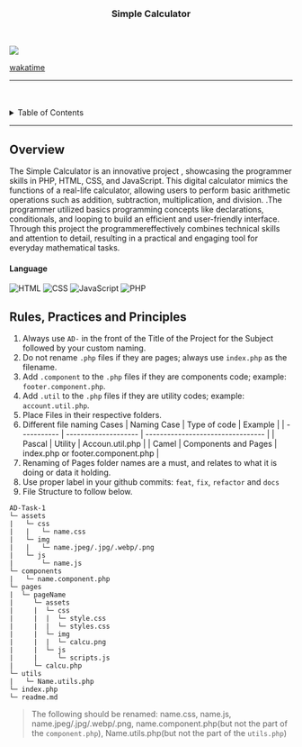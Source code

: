 <a name="readme-top">

<br/>

<br />
<div align="center">
  <h3 align="center">Simple Calculator</h3>
</div>
<div align="center">
</div>

<br />



![](https://visit-counter.vercel.app/counter.png?page=potatothea/AD-Task-1)

[wakatime]([![wakatime](https://wakatime.com/badge/user/4cc26425-1bf1-4484-af4c-6c75d4fa58d8/project/7580efb9-f8ea-4f03-bb19-57d7910aad9e.svg)](https://wakatime.com/badge/user/4cc26425-1bf1-4484-af4c-6c75d4fa58d8/project/7580efb9-f8ea-4f03-bb19-57d7910aad9e))

---

<br />
<br />

<details>
  <summary>Table of Contents</summary>
  <ol>
    <li>
      <a href="#overview">Overview</a>
      <ol>
        <li>
          <a href="#key-components">Key Components</a>
        </li>
        <li>
          <a href="#technology">Technology</a>
        </li>
      </ol>
    </li>
    <li>
      <a href="#rule,-practices-and-principles">Rules, Practices and Principles</a>
    </li>
    <li>
      <a href="#resources">Resources</a>
    </li>
  </ol>
</details>

---

## Overview


The Simple Calculator is an innovative project , showcasing the programmer skills in PHP, HTML, CSS, and JavaScript. This digital calculator mimics the functions of a real-life calculator, allowing users to perform basic arithmetic operations such as addition, subtraction, multiplication, and division. .The programmer utilized basics programming concepts like declarations, conditionals, and looping to build an efficient and user-friendly interface. Through this project  the programmereffectively combines technical skills and attention to detail, resulting in a practical and engaging tool for everyday mathematical tasks.


#### Language
![HTML](https://img.shields.io/badge/HTML-E34F26?style=for-the-badge&logo=html5&logoColor=white)
![CSS](https://img.shields.io/badge/CSS-1572B6?style=for-the-badge&logo=css3&logoColor=white)
![JavaScript](https://img.shields.io/badge/JavaScript-F7DF1E?style=for-the-badge&logo=javascript&logoColor=white)
![PHP](https://img.shields.io/badge/PHP-777BB4?style=for-the-badge&logo=php&logoColor=white)


## Rules, Practices and Principles

<!-- Do not Change this -->

1. Always use `AD-` in the front of the Title of the Project for the Subject followed by your custom naming.
2. Do not rename `.php` files if they are pages; always use `index.php` as the filename.
3. Add `.component` to the `.php` files if they are components code; example: `footer.component.php`.
4. Add `.util` to the `.php` files if they are utility codes; example: `account.util.php`.
5. Place Files in their respective folders.
6. Different file naming Cases
   | Naming Case | Type of code         | Example                           |
   | ----------- | -------------------- | --------------------------------- |
   | Pascal      | Utility              | Accoun.util.php                   |
   | Camel       | Components and Pages | index.php or footer.component.php |
8. Renaming of Pages folder names are a must, and relates to what it is doing or data it holding.
9. Use proper label in your github commits: `feat`, `fix`, `refactor` and `docs`
10. File Structure to follow below.

```
AD-Task-1
└─ assets
|   └─ css
|   |   └─ name.css
|   └─ img
|   |   └─ name.jpeg/.jpg/.webp/.png
|   └─ js
|       └─ name.js
└─ components
|   └─ name.component.php
└─ pages
|  └─ pageName
|     └─ assets
|     |  └─ css
|     |  |  └─ style.css
|     |  |  └─ styles.css
|     |  └─ img
|     |  |  └─ calcu.png
|     |  └─ js
|     |     └─ scripts.js
|     └─ calcu.php
└─ utils
|   └─ Name.utils.php
└─ index.php
└─ readme.md
```
> The following should be renamed: name.css, name.js, name.jpeg/.jpg/.webp/.png, name.component.php(but not the part of the `component.php`), Name.utils.php(but not the part of the `utils.php`)

